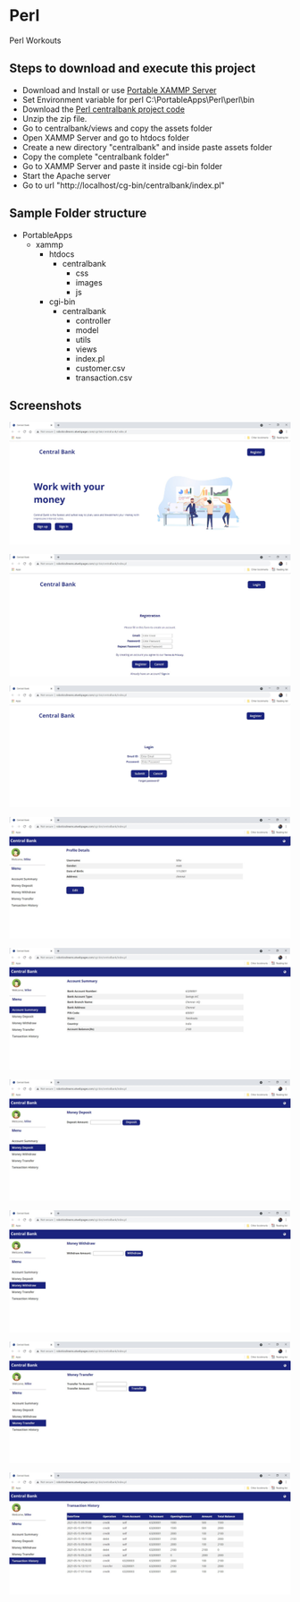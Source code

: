 # Perl
Perl Workouts

## Steps to download and execute this project

- Download and Install or use [Portable XAMMP Server](https://portableapps.com/redirect/?a=XAMPP&s=s&d=pa&f=XAMPP_1.7.paf.exe)
- Set Environment variable for perl C:\PortableApps\Perl\perl\bin
- Download the [Perl centralbank project code](https://github.com/Roboticsdreams/Perl/archive/refs/heads/master.zip)
- Unzip the zip file.
- Go to centralbank/views and copy the assets folder
- Open XAMMP Server and go to htdocs folder
- Create a new directory "centralbank" and inside paste assets folder
- Copy the complete "centralbank folder"
- Go to XAMMP Server and paste it inside cgi-bin folder
- Start the Apache server
- Go to url "http://localhost/cg-bin/centralbank/index.pl"


## Sample Folder structure
- PortableApps
	- xammp
		- htdocs
			- centralbank
				- css
				- images
				- js
		- cgi-bin
			- centralbank
				- controller
				- model
				- utils
				- views
				- index.pl
				- customer.csv
				- transaction.csv

## Screenshots
<p align="center"> <img src="https://raw.githubusercontent.com/Roboticsdreams/Perl/master/centralbank/screenshots/index.jpg"/> </p>
<p align="center"> <img src="https://raw.githubusercontent.com/Roboticsdreams/Perl/master/centralbank/screenshots/registration.jpg"/> </p>
<p align="center"> <img src="https://raw.githubusercontent.com/Roboticsdreams/Perl/master/centralbank/screenshots/login.jpg"/> </p>
<p align="center"> <img src="https://raw.githubusercontent.com/Roboticsdreams/Perl/master/centralbank/screenshots/userprofile.jpg"/> </p>
<p align="center"> <img src="https://raw.githubusercontent.com/Roboticsdreams/Perl/master/centralbank/screenshots/accountsummary.jpg"/> </p>
<p align="center"> <img src="https://raw.githubusercontent.com/Roboticsdreams/Perl/master/centralbank/screenshots/deposit.jpg"/> </p>
<p align="center"> <img src="https://raw.githubusercontent.com/Roboticsdreams/Perl/master/centralbank/screenshots/withdraw.jpg"/> </p>
<p align="center"> <img src="https://raw.githubusercontent.com/Roboticsdreams/Perl/master/centralbank/screenshots/transfer.jpg"/> </p>
<p align="center"> <img src="https://raw.githubusercontent.com/Roboticsdreams/Perl/master/centralbank/screenshots/transaction.jpg"/> </p>